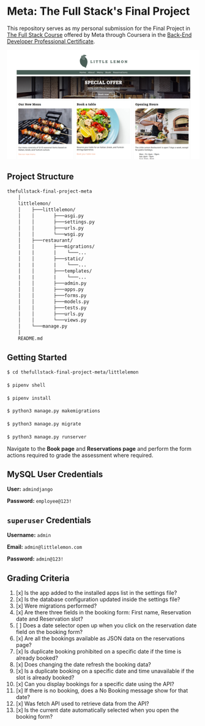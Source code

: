 # Meta: The Full Stack's Final Project

This repository serves as my personal submission for the Final Project in [The Full Stack Course](https://www.coursera.org/learn/the-full-stack?specialization=meta-back-end-developer) offered by Meta through Coursera in the [Back-End Developer Professional Certificate](https://www.coursera.org/professional-certificates/meta-back-end-developer).



![Little Lemon](./littlelemon.png)


## Project Structure

```
thefullstack-final-project-meta
    │
    littlelemon/
    │    ├───littlelemon/
    │    │       ├───asgi.py
    │    │       ├───settings.py
    │    │       ├───urls.py
    │    │       └───wsgi.py
    │    ├───restaurant/
    │    │       ├───migrations/
    |    |       |    └───...
    │    │       ├───static/
    |    |       |    └───...
    │    │       ├───templates/
    |    |       |    └───...
    │    │       ├───admin.py
    │    │       ├───apps.py
    │    │       ├───forms.py
    │    │       ├───models.py
    │    │       ├───tests.py
    │    │       ├───urls.py
    │    │       └───views.py
    │    └───manage.py
    │
    README.md
```





## Getting Started

```bash
$ cd thefullstack-final-project-meta/littlelemon

$ pipenv shell

$ pipenv install

$ python3 manage.py makemigrations 

$ python3 manage.py migrate

$ python3 manage.py runserver
```

Navigate to the **Book page** and **Reservations page** and perform the form actions required to grade the assessment where required. 





## MySQL User Credentials

**User:** `admindjango`

**Password:** `employee@123!`





## `superuser` Credentials

**Username:** `admin`

**Email:** `admin@littlelemon.com`

**Password:** `admin@123!`





## Grading Criteria

1. [x] Is the app added to the installed apps list in the settings file?
2. [x] Is the database configuration updated inside the settings file?
3. [x] Were migrations performed?
4. [x] Are there three fields in the booking form: First name, Reservation date and Reservation slot?
5. [ ] Does a date selector open up when you click on the reservation date field on the booking form?
6. [x] Are all the bookings available as JSON data on the reservations page?
7. [x] Is duplicate booking prohibited on a specific date if the time is already booked?
8. [x] Does changing the date refresh the booking data?
9. [x] Is a duplicate booking on a specific date and time unavailable if the slot is already booked? 
10. [x] Can you display bookings for a specific date using the API?
11. [x] If there is no booking, does a No Booking message show for that date?
12. [x] Was fetch API used to retrieve data from the API?
13. [x] Is the current date automatically selected when you open the booking form?